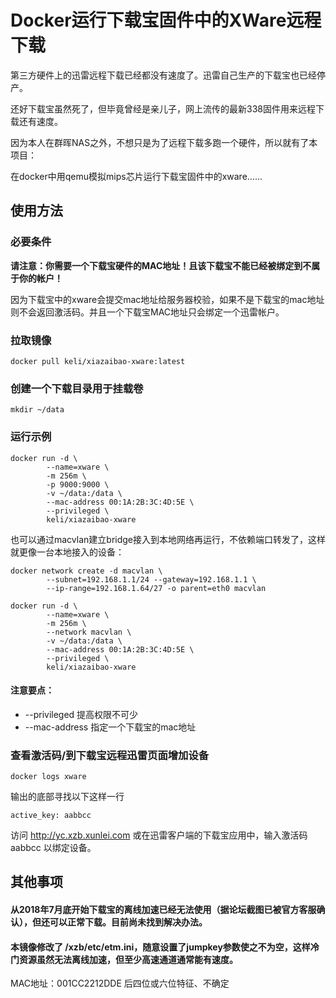 # Docker运行下载宝固件中的XWare远程下载

第三方硬件上的迅雷远程下载已经都没有速度了。迅雷自己生产的下载宝也已经停产。

还好下载宝虽然死了，但毕竟曾经是亲儿子，网上流传的最新338固件用来远程下载还有速度。

因为本人在群晖NAS之外，不想只是为了远程下载多跑一个硬件，所以就有了本项目：

在docker中用qemu模拟mips芯片运行下载宝固件中的xware……


## 使用方法

### 必要条件

**请注意：你需要一个下载宝硬件的MAC地址！且该下载宝不能已经被绑定到不属于你的帐户！**

因为下载宝中的xware会提交mac地址给服务器校验，如果不是下载宝的mac地址则不会返回激活码。并且一个下载宝MAC地址只会绑定一个迅雷帐户。

### 拉取镜像

```
docker pull keli/xiazaibao-xware:latest
```

### 创建一个下载目录用于挂载卷

```
mkdir ~/data
```

### 运行示例

```
docker run -d \
        --name=xware \
        -m 256m \
        -p 9000:9000 \
        -v ~/data:/data \
        --mac-address 00:1A:2B:3C:4D:5E \
        --privileged \
        keli/xiazaibao-xware
```

也可以通过macvlan建立bridge接入到本地网络再运行，不依赖端口转发了，这样就更像一台本地接入的设备：

```
docker network create -d macvlan \
        --subnet=192.168.1.1/24 --gateway=192.168.1.1 \
        --ip-range=192.168.1.64/27 -o parent=eth0 macvlan

docker run -d \
        --name=xware \
        -m 256m \
        --network macvlan \
        -v ~/data:/data \
        --mac-address 00:1A:2B:3C:4D:5E \
        --privileged \
        keli/xiazaibao-xware
```

#### 注意要点：

* --privileged 提高权限不可少
* --mac-address 指定一个下载宝的mac地址


### 查看激活码/到下载宝远程迅雷页面增加设备

```
docker logs xware
```

输出的底部寻找以下这样一行

```
active_key: aabbcc
```

访问 http://yc.xzb.xunlei.com 或在迅雷客户端的下载宝应用中，输入激活码 aabbcc 以绑定设备。

## 其他事项

#### 从2018年7月底开始下载宝的离线加速已经无法使用（据论坛截图已被官方客服确认），但还可以正常下载。目前尚未找到解决办法。

#### 本镜像修改了 /xzb/etc/etm.ini，随意设置了jumpkey参数使之不为空，这样冷门资源虽然无法离线加速，但至少高速通道通常能有速度。

MAC地址：001CC2212DDE
后四位或六位特征、不确定
